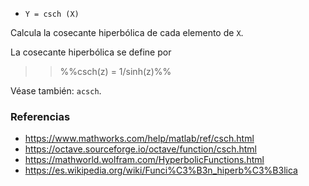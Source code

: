 - `Y = csch (X)`

Calcula la cosecante hiperbólica de cada elemento de `X`.

La cosecante hiperbólica se define por

> > %%csch(z) = 1/sinh(z)%%

Véase también: `acsch`.

### Referencias

- https://www.mathworks.com/help/matlab/ref/csch.html
- https://octave.sourceforge.io/octave/function/csch.html
- https://mathworld.wolfram.com/HyperbolicFunctions.html
- https://es.wikipedia.org/wiki/Funci%C3%B3n_hiperb%C3%B3lica
